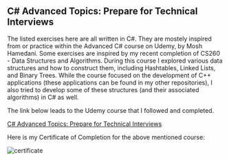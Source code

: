 <h2>C# Advanced Topics: Prepare for Technical Interviews</h2>

The listed exercises here are all written in C#. They are mostely inspired from or practice within the Advanced C# course on Udemy, by Mosh Hamedani. Some exercises are inspired by my recent completion of CS260 - Data Structures and Algorithms. During this course I explored various data structures and how to construct them, including Hashtables, Linked Lists, and Binary Trees. While the course focused on the development of C++ applications (these applications can be found in my other repositories), I also tried to develop some of these structures (and their associated algorithms) in C# as well.

The link below leads to the Udemy course that I followed and completed.

<a href="https://www.udemy.com/course/csharp-advanced/">C# Advanced Topics: Prepare for Technical Interviews</a> 

Here is my Certificate of Completion for the above mentioned course:

<img src="https://github.com/lorenarms/Personal_CSharp_Mosh_Advanced/blob/master/C-Sharp%20Advanced.jpg" alt="certificate" width=auto>
